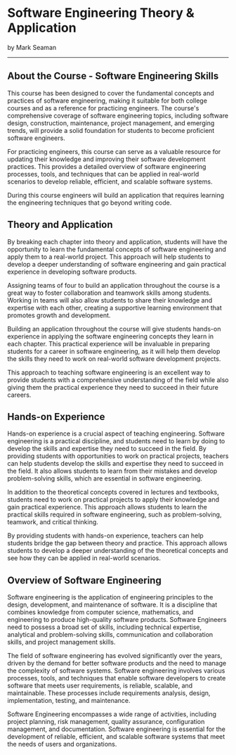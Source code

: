 # Software Engineering Theory & Application

by Mark Seaman

---

## About the Course - Software Engineering Skills

This course has been designed to cover the fundamental concepts and practices of software
engineering, making it suitable for both college courses and as a reference for practicing
engineers. The course's comprehensive coverage of software engineering topics, including software
design, construction, maintenance, project management, and emerging trends, will provide a solid
foundation for students to become proficient software engineers.

For practicing engineers, this course can serve as a valuable resource for updating their
knowledge and improving their software development practices. This provides a detailed overview
of software engineering processes, tools, and techniques that can be applied in real-world
scenarios to develop reliable, efficient, and scalable software systems. 

During this course engineers will build an application that requires learning the engineering
techniques that go beyond writing code.


## Theory and Application

By breaking each chapter into theory and application, students will have the opportunity to learn
the fundamental concepts of software engineering and apply them to a real-world project. This
approach will help students to develop a deeper understanding of software engineering and gain
practical experience in developing software products.

Assigning teams of four to build an application throughout the course is a great way to foster
collaboration and teamwork skills among students. Working in teams will also allow students to
share their knowledge and expertise with each other, creating a supportive learning environment
that promotes growth and development.

Building an application throughout the course will give students hands-on experience in applying the
software engineering concepts they learn in each chapter. This practical experience will be
invaluable in preparing students for a career in software engineering, as it will help them develop
the skills they need to work on real-world software development projects.

This approach to teaching software engineering is an excellent way to provide students with
a comprehensive understanding of the field while also giving them the practical experience they
need to succeed in their future careers.


## Hands-on Experience

Hands-on experience is a crucial aspect of teaching engineering. Software engineering is a practical
discipline, and students need to learn by doing to develop the skills and expertise they need to
succeed in the field. By providing students with opportunities to work on practical projects,
teachers can help students develop the skills and expertise they need to succeed in the field. It
also allows students to learn from their mistakes and develop problem-solving skills, which are
essential in software engineering.

In addition to the theoretical concepts covered in lectures and textbooks, students need to work on
practical projects to apply their knowledge and gain practical experience. This approach allows
students to learn the practical skills required in software engineering, such as problem-solving,
teamwork, and critical thinking.

By providing students with hands-on experience, teachers can help students bridge the gap between
theory and practice. This approach allows students to develop a deeper understanding of the
theoretical concepts and see how they can be applied in real-world scenarios. 


## Overview of Software Engineering

Software engineering is the application of engineering principles to the design, development, and
maintenance of software. It is a discipline that combines knowledge from computer science,
mathematics, and engineering to produce high-quality software products.  Software Engineers need to
possess a broad set of skills, including technical expertise, analytical and problem-solving
skills, communication and collaboration skills, and project management skills. 

The field of software engineering has evolved significantly over the years, driven by the demand for
better software products and the need to manage the complexity of software systems. Software
engineering involves various processes, tools, and techniques that enable software developers to
create software that meets user requirements, is reliable, scalable, and maintainable. These
processes include requirements analysis, design, implementation, testing, and maintenance.


Software Engineering encompasses a wide range of activities, including project planning, risk
management, quality assurance, configuration management, and documentation. Software engineering is
essential for the development of reliable, efficient, and scalable software systems that meet the
needs of users and organizations. 
